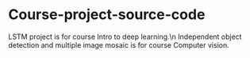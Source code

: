 # Course-project-source-code
LSTM project is for course Intro to deep learning.\n
Independent object detection and multiple image mosaic is for course Computer vision.
